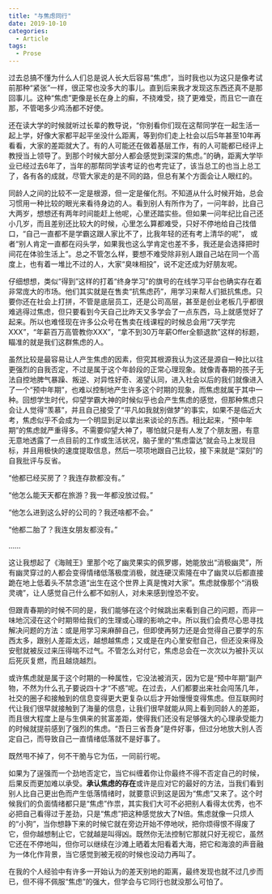 ```yaml
---
title: "与焦虑同行"
date: 2019-10-10
categories:
  - Article
tags:
  - Prose
---
```


过去总搞不懂为什么人们总是说人长大后容易“焦虑”，当时我也以为这只是像考试前那种“紧张”一样，很正常也没多大的事儿。直到后来我才发现这东西还真不是那回事儿。这种“焦虑”更像是长在身上的癣，不挠难受，挠了更难受，而且它一直在那，不管喝多少鸡汤都不好使。

还在读大学的时候就听过长辈的教导说，“你别看你们现在这帮同学在一起生活一起上学，好像大家都平起平坐没什么距离，等到你们走上社会以后5年甚至10年再看看，大家的差距就大了。有的人可能还在做着基层工作，有的人可能都已经评上教授当上领导了。到那个时候大部分人都会感觉到深深的焦虑。”的确，距离大学毕业已经过去6年了，当年的那帮同学该考证的也考完证了，该当总工的也当上总工了，各有各的成就，尽管大家走的是不同的路，但总有某个方面会让人眼红的。

同龄人之间的比较不一定是根源，但一定是催化剂。不知道从什么时候开始，总会习惯用一种比较的眼光来看待身边的人。看到别人有所作为了，一问年龄，比自己大两岁，想想还有两年时间能赶上他呢，心里还踏实些。但如果一问年纪比自己还小几岁，而且差别还比较大的时候，心里怎么算都难受，只好不停地给自己找借口，“自己一直都不是学霸这跟人家比不了，比我年轻的还有考上清华的呢”， 或者“别人肯定一直都在闷头学，如果我也这么学肯定也差不多，我还是会选择把时间花在体验生活上”。总之不管怎么样，要想不难受除非别人跟自己站在同一个高度上，也有着一堆比不过的人，大家“臭味相投”，说不定还成为好朋友呢。

仔细想想，类似“得到”这样的打着“终身学习”的旗号的在线学习平台也确实存在着非常庞大的市场。他们其实就是在售卖“抗焦虑药”，用学习来帮人们抵抗焦虑。只要你还在社会上打拼，不管是底层员工，还是公司高层，甚至是创业老板几乎都很难逃得过焦虑，但只要看到今天自己比昨天又多学会了一点东西，马上就感觉好了起来。所以也难怪现在许多公众号在售卖在线课程的时候总会用“7天学完XXX”，“年薪百万高管教你XXX”，“拿不到30万年薪Offer全额退款”这样的标题，瞄准的就是我们这群焦虑的人。

虽然比较是最容易让人产生焦虑的因素，但究其根源我认为这还是源自一种比以往更强烈的自我否定，不过是属于这个年龄段的正常心理现象。就像青春期的孩子无法自控地脾气暴躁、叛逆、对异性好奇、渴望认同，进入社会以后的我们就像进入了一个“预中年期”，也难以控制地产生许多这个时期的现象，而焦虑就属于其中一种。回想学生时代，仰望学霸大神的时候似乎也会产生焦虑的感觉，但那种焦虑只会让人觉得“羡慕”，并且自己接受了“平凡如我就别做梦”的事实，如果不是临近大考，焦虑似乎不会成为一个明显到足以拿出来谈论的东西。相比起来，“预中年期”的焦虑就严重得多。不需要仰望大神了，哪怕就只是有人发了个朋友圈，有意无意地透露了一点目前的工作或生活状况，脑子里的“焦虑雷达”就会马上发现目标，并且用极快的速度提取信息，然后一项项地跟自己比较，接下来就是“深刻”的自我批评与反省。

“他都已经买房了？我连存款都没有。”

“他怎么能天天都在旅游？我一年都没放过假。”

“他怎么进到这么好的公司的？我还啥都不会。”

“他都二胎了？我连女朋友都没有。”

……

这让我想起了《海贼王》里那个吃了幽灵果实的佩罗娜，她能放出“消极幽灵”，所有幽灵穿过的人都会变得情绪低落极度消极，就连硬汉索隆在中了幽灵以后都直接跪在地上低着头不禁念道“出生在这个世界上真是愧对大家”。焦虑就像那个“消极灵魂”，让人感觉自己什么都不如别人，对未来感到惶恐不安。

但跟青春期的时候不同的是，我们能够在这个时候跳出来看到自己的问题，而非一味地沉浸在这个时期带给我们的生理或心理的影响之中。所以我们会费尽心思寻找解决问题的方法：或是用学习来麻醉自己，但即使再努力还是会觉得自己要学的东西太多，跟别人差距太远，越想越焦虑；又或是在内心里安慰自己，但还没来得及安慰就被反过来压得喘不过气。不管怎么对付它，焦虑总会在一次次以为被扑灭以后死灰复燃，而且越烧越烈。

或许焦虑就是属于这个时期的一种属性，它没法被消灭，因为它是“预中年期”副产物，不然为什么孔子要说四十才“不惑”呢。在过去，人们都要出来社会闯荡几年，社交的圈子和接触到的信息变得更大更复杂以后才开始慢慢变得焦虑。但互联网时代让我们很早就接触到了海量的信息，让我们很早就能从网上看到同龄人的差距，而且很大程度上是与生俱来的贫富差距，使得我们还没有足够强大的心理承受能力的时候就提前感到了强烈的焦虑。“吾日三省吾身”是件好事，但过分地放大别人否定自己，而导致自己一直情绪低落就不是好事了。

既然甩不掉了，何不干脆与它为伍，一同前行呢。

如果为了逞强而一个劲地否定它，当它纠缠着你让你最终不得不否定自己的时候，后果反而更加难以承受。**承认焦虑的存在**或许是应对它的最好的方法，当我们看到别人比自己更出色而产生低落情绪时，就要意识到这是因为“焦虑”又来了。这个时候我们的负面情绪都只是“焦虑”作祟，其实我们大可不必把别人看得太优秀，也不必把自己看得过于差劲，只是“焦虑”把这种感觉放大了N倍。焦虑就像一只烦人的“小狗”，当你想静下来的时候它就在旁边开始不停地吠，把你烦得恨不得废了它，但你越想制止它，它就越是叫得凶。既然你无法控制它那就只好无视它，虽然它还在不停地叫，但你可以继续在沙滩上晒着太阳看着大海，把它和海浪的声音融为一体化作背景，当它感觉到被无视的时候也没动力再叫了。

在我的个人经验中有许多一开始认为的差天别地的距离，最终发现也就不过几步而已，但不得不佩服“焦虑”的强大，但学会与它同行也就没那么可怕了。
